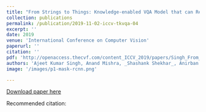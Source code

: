 ```yaml
---
title: "From Strings to Things: Knowledge-enabled VQA Model that can Read and Reason"
collection: publications
permalink: /publication/2019-11-02-iccv-tkvqa-04
excerpt: ''
date: 2019
venue: 'International Conference on Computer Vision'
paperurl: ''
citation: ''
pdf: 'http://openaccess.thecvf.com/content_ICCV_2019/papers/Singh_From_Strings_to_Things_Knowledge-Enabled_VQA_Model_That_Can_Read_ICCV_2019_paper.pdf'
authors: 'Ajeet Kumar Singh, Anand Mishra, _Shashank Shekhar_, Anirban Chakraborty'
image: '/images/p1-mask-rcnn.png' 

---
```


[Download paper here](http://openaccess.thecvf.com/content_ICCV_2019/papers/Singh_From_Strings_to_Things_Knowledge-Enabled_VQA_Model_That_Can_Read_ICCV_2019_paper.pdf)

Recommended citation: 